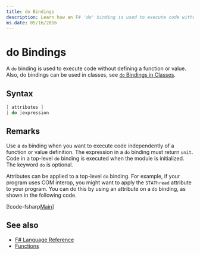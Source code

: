 ```yaml
---
title: do Bindings
description: Learn how an F# 'do' binding is used to execute code without defining a function or value.
ms.date: 05/16/2016
---
```

# do Bindings

A `do` binding is used to execute code without defining a function or value. Also, do bindings can be used in classes, see [`do` Bindings in Classes](../members/do-bindings-in-classes.md).

## Syntax

```fsharp
[ attributes ]
[ do ]expression
```

## Remarks

Use a `do` binding when you want to execute code independently of a function or value definition. The expression in a `do` binding must return `unit`. Code in a top-level `do` binding is executed when the module is initialized. The keyword `do` is optional.

Attributes can be applied to a top-level `do` binding. For example, if your program uses COM interop, you might want to apply the `STAThread` attribute to your program. You can do this by using an attribute on a `do` binding, as shown in the following code.

[!code-fsharp[Main](~/samples/snippets/fsharp/lang-ref-1/snippet201.fs)]

## See also

- [F# Language Reference](../index.md)
- [Functions](index.md)
